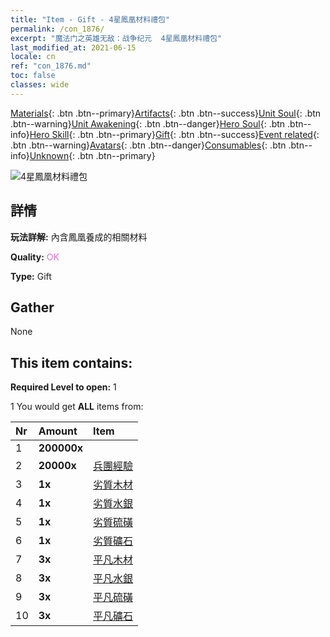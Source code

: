 ```yaml
---
title: "Item - Gift - 4星鳳凰材料禮包"
permalink: /con_1876/
excerpt: "魔法门之英雄无敌：战争纪元  4星鳳凰材料禮包"
last_modified_at: 2021-06-15
locale: cn
ref: "con_1876.md"
toc: false
classes: wide
---
```

 [Materials](/ItemsCN/){: .btn .btn--primary}[Artifacts](/ItemsCN/Artifacts/){: .btn .btn--success}[Unit Soul](/ItemsCN/UnitSoul/){: .btn .btn--warning}[Unit Awakening](/ItemsCN/UnitAwakening/){: .btn .btn--danger}[Hero Soul](/ItemsCN/HeroSoul/){: .btn .btn--info}[Hero Skill](/ItemsCN/HeroSkill/){: .btn .btn--primary}[Gift](/ItemsCN/Gift/){: .btn .btn--success}[Event related](/ItemsCN/Events/){: .btn .btn--warning}[Avatars](/ItemsCN/Avatars/){: .btn .btn--danger}[Consumables](/ItemsCN/Consumables/){: .btn .btn--info}[Unknown](/ItemsCN/Unknown/){: .btn .btn--primary}

 ![4星鳳凰材料禮包](/images/t/i_907499.png)

## 詳情
 **玩法詳解:** 內含鳳凰養成的相關材料

 **Quality:** <span style="color: #DA70D6">OK</span>

 **Type:** Gift

## Gather

  None

## This item contains:

 **Required Level to open:** 1

 1 You would get **ALL** items  from:

  | Nr | Amount |     Item    |
  |:---|:-------|:------------|
  | 1 |  **200000x** | <i class="fas fa-coins"/> |  | 
  | 2 |  **20000x** | [兵團經驗](/cn/Items/con_902/) |  | 
  | 3 |  **1x** | [劣質木材](/cn/Items/mat_1/) |  | 
  | 4 |  **1x** | [劣質水銀](/cn/Items/mat_2/) |  | 
  | 5 |  **1x** | [劣質硫磺](/cn/Items/mat_3/) |  | 
  | 6 |  **1x** | [劣質礦石](/cn/Items/mat_1/) |  | 
  | 7 |  **3x** | [平凡木材](/cn/Items/mat_7/) |  | 
  | 8 |  **3x** | [平凡水銀](/cn/Items/mat_8/) |  | 
  | 9 |  **3x** | [平凡硫磺](/cn/Items/mat_9/) |  | 
  | 10 |  **3x** | [平凡礦石](/cn/Items/mat_6/) |  | 
